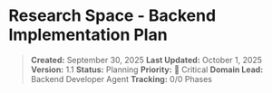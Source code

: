 # Research Space - Backend Implementation Plan

> **Created:** September 30, 2025
> **Last Updated:** October 1, 2025
> **Version:** 1.1
> **Status:** Planning
> **Priority:** 🚨 Critical
> **Domain Lead:** Backend Developer Agent
> **Tracking:** 0/0 Phases